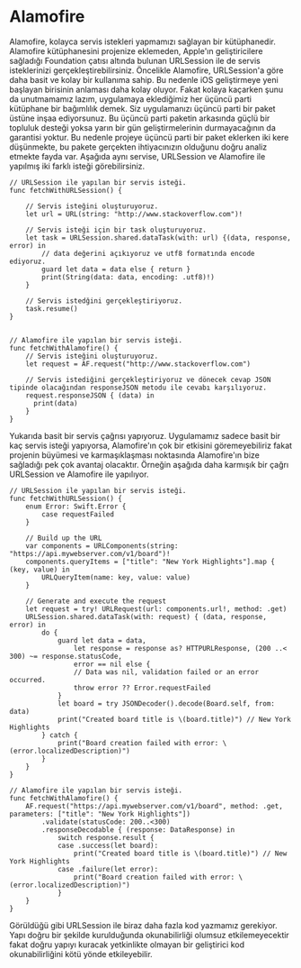 # Alamofire

Alamofire, kolayca servis istekleri yapmamızı sağlayan bir kütüphanedir. Alamofire kütüphanesini projenize eklemeden, Apple'ın geliştiricilere sağladığı Foundation çatısı altında bulunan URLSession ile de servis isteklerinizi gerçekleştirebilirsiniz. Öncelikle Alamofire, URLSession'a göre daha basit ve kolay bir kullanıma sahip. Bu nedenle iOS geliştirmeye yeni başlayan birisinin anlaması daha kolay oluyor. Fakat kolaya kaçarken şunu da unutmamamız lazım, uygulamaya eklediğimiz her üçüncü parti kütüphane bir bağımlılık demek. Siz uygulamanızı üçüncü parti bir paket üstüne inşaa ediyorsunuz. Bu üçüncü parti paketin arkasında güçlü bir topluluk desteği yoksa yarın bir gün geliştirmelerinin durmayacağının da garantisi yoktur. Bu nedenle projeye üçüncü parti bir paket eklerken iki kere düşünmekte, bu pakete gerçekten ihtiyacınızın olduğunu doğru analiz etmekte fayda var. Aşağıda aynı servise, URLSession ve Alamofire ile yapılmış iki farklı isteği görebilirsiniz.

```
// URLSession ile yapılan bir servis isteği.
func fetchWithURLSession() {

    // Servis isteğini oluşturuyoruz. 
    let url = URL(string: "http://www.stackoverflow.com")!

    // Servis isteği için bir task oluşturuyoruz.
    let task = URLSession.shared.dataTask(with: url) {(data, response, error) in
        // data değerini açıkıyoruz ve utf8 formatında encode ediyoruz.
        guard let data = data else { return }
        print(String(data: data, encoding: .utf8)!)
    }

    // Servis istedğini gerçekleştiriyoruz.
    task.resume()
}


// Alamofire ile yapılan bir servis isteği.
func fetchWithAlamofire() {
    // Servis isteğini oluşturuyoruz.
    let request = AF.request("http://www.stackoverflow.com")
    
    // Servis istediğini gerçekleştiriyoruz ve dönecek cevap JSON tipinde olacağından responseJSON metodu ile cevabı karşılıyoruz.
    request.responseJSON { (data) in
      print(data)
    }
}
```

Yukarıda basit bir servis çağrısı yapıyoruz. Uygulamamız sadece basit bir kaç servis isteği yapıyorsa, Alamofire'ın çok bir etkisini göremeyebiliriz fakat projenin büyümesi ve karmaşıklaşması noktasında Alamofire'ın bize sağladığı pek çok avantaj olacaktır. Örneğin aşağıda daha karmışık bir çağrı URLSession ve Alamofire ile yapılıyor.

```
// URLSession ile yapılan bir servis isteği.
func fetchWithURLSession() {
    enum Error: Swift.Error {
        case requestFailed
    }

    // Build up the URL
    var components = URLComponents(string: "https://api.mywebserver.com/v1/board")!
    components.queryItems = ["title": "New York Highlights"].map { (key, value) in
        URLQueryItem(name: key, value: value)
    }

    // Generate and execute the request
    let request = try! URLRequest(url: components.url!, method: .get)
    URLSession.shared.dataTask(with: request) { (data, response, error) in
        do {
            guard let data = data,
                let response = response as? HTTPURLResponse, (200 ..< 300) ~= response.statusCode,
                error == nil else {
                // Data was nil, validation failed or an error occurred.
                throw error ?? Error.requestFailed
            }
            let board = try JSONDecoder().decode(Board.self, from: data)
            print("Created board title is \(board.title)") // New York Highlights
        } catch {
            print("Board creation failed with error: \(error.localizedDescription)")
        }
    }
}

// Alamofire ile yapılan bir servis isteği.
func fetchWithAlamofire() {
    AF.request("https://api.mywebserver.com/v1/board", method: .get, parameters: ["title": "New York Highlights"])
        .validate(statusCode: 200..<300)
        .responseDecodable { (response: DataResponse) in
            switch response.result {
            case .success(let board):
                print("Created board title is \(board.title)") // New York Highlights
            case .failure(let error):
                print("Board creation failed with error: \(error.localizedDescription)")
            }
    }
}
```

Görüldüğü gibi URLSession ile biraz daha fazla kod yazmamız gerekiyor. Yapı doğru bir şekilde kurulduğunda okunabilirliği olumsuz etkilemeyecektir fakat doğru yapıyı kuracak yetkinlikte olmayan bir geliştirici kod okunabilirliğini kötü yönde etkileyebilir.
